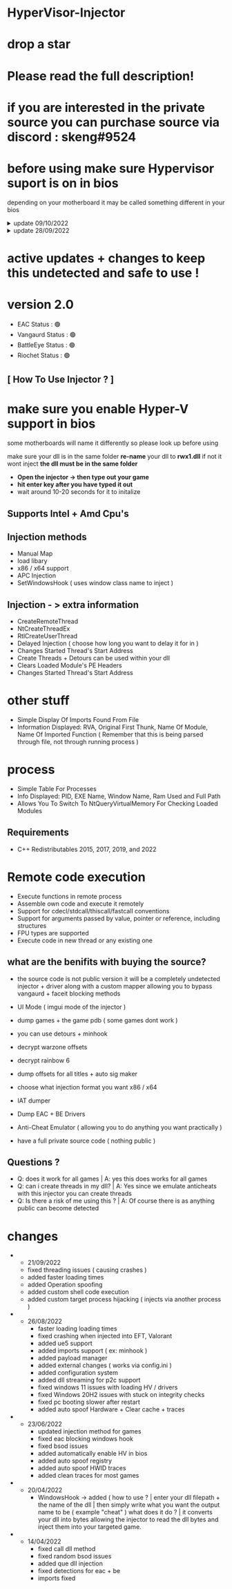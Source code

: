 # HyperVisor-Injector
# drop a star
# Please read the full description!
# if you are interested in the private source you can purchase source via discord : skeng#9524

# before using make sure Hypervisor suport is on in bios
depending on your motherboard it may be called something different in your bios



<details>
<summary>update 09/10/2022</summary>
 
<br>improved security issues<br>
<br>  added new bypass + other one detected <br>
<br>fixed imports crashing<br>
<br>added more methods to inject <br>
<br>added panel for p2c devs<br>
 
<br><br>
</details>

<details>
<summary>update 28/09/2022</summary>
<br>
   # added VT support for EAC 
   # added supports SSDT hooks
   # added support R3 Hook
   # added hidden injection
   # supports hidden injections 
   # software: runs stable without issues
<br><br>
</details>

       
# active updates + changes to keep this undetected and safe to use !
# version 2.0
- EAC Status : 🟢
- Vangaurd Status : 🟢
- BattleEye Status : 🟢
- Riochet Status : 🟢


## [ How To Use Injector ? ] 

# make sure you enable Hyper-V support in bios
some motherboards will name it differently so please look up before using

make sure your dll is in the same folder 
**re-name** your dll to **rwx1.dll** if not it wont inject
**the dll must be in the same folder**
-  **Open the injector -> then type out your game**
-  **hit enter key after you have typed it out**
- wait around 10-20 seconds for it to initalize


## Supports Intel + Amd Cpu's

## Injection methods 
- Manual Map
- load libary
- x86 / x64 support
- APC Injection
- SetWindowsHook ( uses window class name to inject )


## Injection - > extra information
- CreateRemoteThread
- NtCreateThreadEx
- RtlCreateUserThread
- Delayed Injection ( choose how long you want to delay it for in )
- Changes Started Thread's Start Address
- Create Threads + Detours can be used within your dll
- Clears Loaded Module's PE Headers
- Changes Started Thread's Start Address



# other stuff
- Simple Display Of Imports Found From File
- Information Displayed: RVA, Original First Thunk, Name Of Module, Name Of Imported Function ( Remember that this is being parsed through file, not through running process )

# process 
- Simple Table For Processes
- Info Displayed: PID, EXE Name, Window Name, Ram Used and Full Path
- Allows You To Switch To NtQueryVirtualMemory For Checking Loaded Modules


## Requirements
- C++ Redistributables 2015, 2017, 2019, and 2022 

# Remote code execution
- Execute functions in remote process
- Assemble own code and execute it remotely
- Support for cdecl/stdcall/thiscall/fastcall conventions
- Support for arguments passed by value, pointer or reference, including structures
- FPU types are supported
- Execute code in new thread or any existing one



## what are the benifits with buying the source?
- the source code is not public version it will be a completely undetected injector + driver along with a custom mapper allowing you to bypass vangaurd + faceit blocking methods 

- UI Mode ( imgui mode of the injector )
- dump games + the game pdb ( some games dont work )
- you can use detours + minhook
- decrypt warzone offsets
- decrypt rainbow 6
- dump offsets for all titles + auto sig maker
- choose what injection format you want x86 / x64
- IAT dumper
- Dump EAC + BE Drivers
- Anti-Cheat Emulator ( allowing you to do anything you want practically )
- have a full private source code ( nothing public )


## Questions ?
- Q: does it work for all games | A: yes this does works for all games 
- Q: can i create threads in my dll? | A: Yes since we emulate anticheats with this injector you can create threads
- Q: Is there a risk of me using this ? | A: Of course there is as anything public can become detected 



# changes 
- - 21/09/2022
  - fixed threading issues ( causing crashes )
  - added faster loading times 
  - added Operation spoofing
  - added custom shell code execution
  - added custom target process hijacking ( injects via another process )

  
- - 26/08/2022
    - faster loading loading times 
    - fixed crashing when injected into EFT, Valorant
    - added ue5 support
    - added imports support ( ex: minhook )
    - added payload manager 
    - added external changes ( works via config.ini )
    - added configuration system 
    - added dll streaming for p2c support 
    - fixed windows 11 issues with loading HV / drivers 
    - fixed Windows 20H2 issues with stuck on integrity checks 
    - fixed pc booting slower after restart
    - added auto spoof Hardware + Clear cache + traces
    
    
    
- - 23/06/2022
    - updated injection method for games
    - fixed eac blocking windows hook
    - fixed bsod issues
    - added automatically enable HV in bios
    - added auto spoof registry
    - added auto spoof HWID traces 
    - added clean traces for most games


 -  - 20/04/2022
       - WindowsHook -> added ( how to use ? | enter your dll filepath + the name of the dll | then simply write what you want the output name to be ( example "cheat" )
         what does it do ? | it converts your dll into bytes allowing the injector to read the dll bytes and inject them into your targeted game.

 -  - 14/04/2022
       - fixed call dll method 
       - fixed random bsod issues
       - added que dll injection
       - fixed detections for eac + be
       - imports fixed

